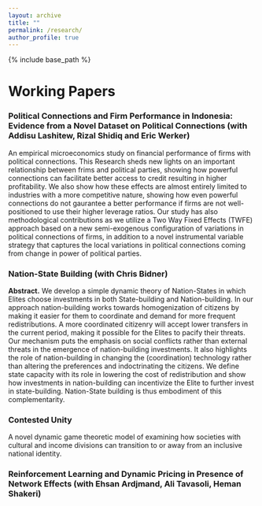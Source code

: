 ```yaml
---
layout: archive
title: ""
permalink: /research/
author_profile: true
---
```


{% include base_path %}

# Working Papers

### Political Connections and Firm Performance in Indonesia: Evidence from a Novel Dataset on Political Connections (with Addisu Lashitew, Rizal Shidiq and Eric Werker)
An empirical microeconomics study on financial performance of firms with political connections. This Research sheds new lights on an important relationship between frims and political parties, showing how powerful connections can facilitate better access to credit resulting in higher profitability. We also show how these effects are almost entirely limited to industries with a more competitive nature, showing how even powerful connections do not gaurantee a better performance if firms are not well-positioned to use their higher leverage ratios. Our study has also methodological contributions as we utilize a Two Way Fixed Effects (TWFE) approach based on a new semi-exogenous configuration of variations in political connections of firms, in addition to a novel instrumental variable strategy that captures the local variations in political connections coming from change in power of political parties. 

### Nation-State Building (with Chris Bidner)
**Abstract.** We develop a simple dynamic theory of Nation-States in which Elites choose investments in both State-building and Nation-building. In our approach nation-building works towards homogenization of citizens by making it easier for them to coordinate and demand for more frequent redistributions. A more coordinated citizenry will accept lower transfers in the current period, making it possible for the Elites to pacify their threats. Our mechanism puts the emphasis on social conflicts rather than external threats in the emergence of nation-building investments. It also highlights the role of nation-building in changing the (coordination) technology rather than altering the preferences and indoctrinating the citizens. We define state capacity with its role in lowering the cost of redistribution and show how investments in nation-building can incentivize the Elite to further invest in state-building. Nation-State building is thus embodiment of this complementarity.

### Contested Unity
A novel dynamic game theoretic model of examining how societies with cultural and income divisions can transition to or away from an inclusive national identity.

### Reinforcement Learning and Dynamic Pricing in Presence of Network Effects (with Ehsan Ardjmand, Ali Tavasoli, Heman Shakeri)
